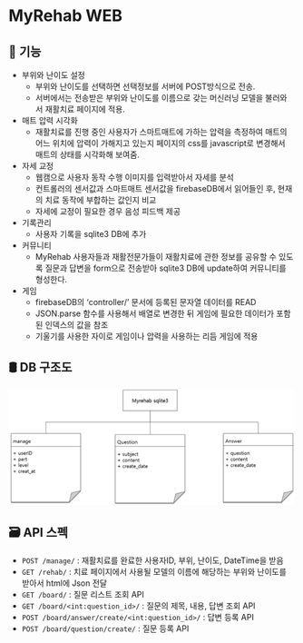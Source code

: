 # MyRehab WEB

## 🦾 기능

  - 부위와 난이도 설정 
    - 부위와 난이도를 선택하면 선택정보를 서버에 POST방식으로 전송. 
    - 서버에서는 전송받은 부위와 난이도를 이름으로 갖는 머신러닝 모델을 불러와서 재활치료 페이지에 적용.
  - 매트 압력 시각화 
    - 재활치료를 진행 중인 사용자가 스마트매트에 가하는 압력을 측정하여 매트의 어느 위치에 압력이 가해지고 있는지 페이지의 css를 javascript로 변경해서 매트의 상태를 시각화해 보여줌.
  - 자세 교정 
    - 웹캠으로 사용자 동작 수행 이미지를 입력받아서 자세를 분석
    - 컨트롤러의 센서값과 스마트매트 센서값을 firebaseDB에서 읽어들인 후, 현재의 치료 동작에 부합하는 값인지 비교
    - 자세에 교정이 필요한 경우 음성 피드백 제공
  - 기록관리
    - 사용자 기록을 sqlite3 DB에 추가
  - 커뮤니티 
    - MyRehab 사용자들과 재활전문가들이 재활치료에 관한 정보를 공유할 수 있도록 질문과 답변을 form으로 전송받아 sqlite3 DB에 update하여 커뮤니티를 형성한다.
  - 게임 
    - firebaseDB의 ‘controller/’ 문서에 등록된 문자열 데이터를 READ
    - JSON.parse 함수를 사용해서 배열로 변경한 뒤 게임에 필요한 데이터가 포함된 인덱스의 값을 참조
    - 기울기를 사용한 자이로 게임이나 압력을 사용하는 리듬 게임에 적용 

## 🛢 DB 구조도
![데이터베이스](./readmeImg/myrehab_sqlite.png)

## 🗃 API 스펙

+ ```POST /manage/``` : 재활치료를 완료한 사용자ID, 부위, 난이도, DateTime을 받음
+ ```GET /rehab/``` : 치료 페이지에서 사용될 모델의 이름에 해당하는 부위와 난이도를 받아서 html에 Json 전달
+ ```GET /board/``` : 질문 리스트 조회 API
+ ```GET /board/<int:question_id>/``` : 질문의 제목, 내용, 답변 조회 API
+ ```POST /board/answer/create/<int:question_id>/``` : 답변 등록 API
+ ```POST /board/question/create/``` : 질문 등록 API
